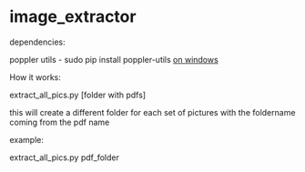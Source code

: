 # image_extractor

dependencies:

poppler utils - sudo pip install poppler-utils
[on windows](http://blog.alivate.com.au/poppler-windows/)

How it works:

extract_all_pics.py [folder with pdfs]

this will create a different folder for each set of pictures with the foldername coming from the pdf name

example:

extract_all_pics.py pdf_folder
